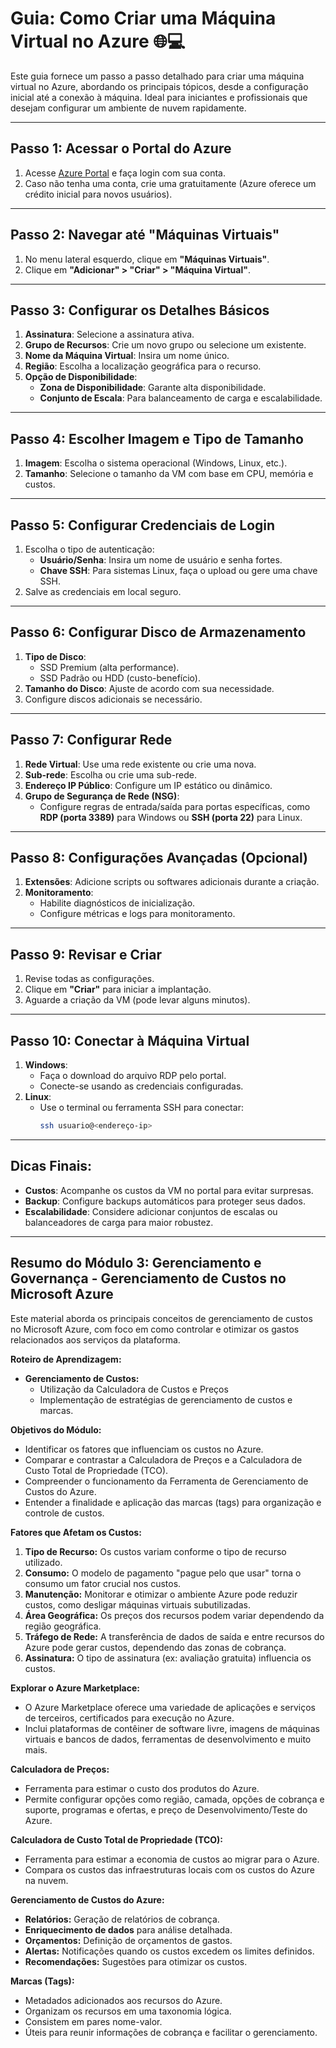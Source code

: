 # Guia: Como Criar uma Máquina Virtual no Azure 🌐💻

Este guia fornece um passo a passo detalhado para criar uma máquina virtual no Azure, abordando os principais tópicos, desde a configuração inicial até a conexão à máquina. Ideal para iniciantes e profissionais que desejam configurar um ambiente de nuvem rapidamente.

---

## Passo 1: **Acessar o Portal do Azure**
1. Acesse [Azure Portal](https://portal.azure.com) e faça login com sua conta.
2. Caso não tenha uma conta, crie uma gratuitamente (Azure oferece um crédito inicial para novos usuários).

---

## Passo 2: **Navegar até "Máquinas Virtuais"**
1. No menu lateral esquerdo, clique em **"Máquinas Virtuais"**.
2. Clique em **"Adicionar" > "Criar" > "Máquina Virtual"**.

---

## Passo 3: **Configurar os Detalhes Básicos**
1. **Assinatura**: Selecione a assinatura ativa.
2. **Grupo de Recursos**: Crie um novo grupo ou selecione um existente.
3. **Nome da Máquina Virtual**: Insira um nome único.
4. **Região**: Escolha a localização geográfica para o recurso.
5. **Opção de Disponibilidade**:
   - **Zona de Disponibilidade**: Garante alta disponibilidade.
   - **Conjunto de Escala**: Para balanceamento de carga e escalabilidade.

---

## Passo 4: **Escolher Imagem e Tipo de Tamanho**
1. **Imagem**: Escolha o sistema operacional (Windows, Linux, etc.).
2. **Tamanho**: Selecione o tamanho da VM com base em CPU, memória e custos.

---

## Passo 5: **Configurar Credenciais de Login**
1. Escolha o tipo de autenticação:
   - **Usuário/Senha**: Insira um nome de usuário e senha fortes.
   - **Chave SSH**: Para sistemas Linux, faça o upload ou gere uma chave SSH.
2. Salve as credenciais em local seguro.

---

## Passo 6: **Configurar Disco de Armazenamento**
1. **Tipo de Disco**:
   - SSD Premium (alta performance).
   - SSD Padrão ou HDD (custo-benefício).
2. **Tamanho do Disco**: Ajuste de acordo com sua necessidade.
3. Configure discos adicionais se necessário.

---

## Passo 7: **Configurar Rede**
1. **Rede Virtual**: Use uma rede existente ou crie uma nova.
2. **Sub-rede**: Escolha ou crie uma sub-rede.
3. **Endereço IP Público**: Configure um IP estático ou dinâmico.
4. **Grupo de Segurança de Rede (NSG)**:
   - Configure regras de entrada/saída para portas específicas, como **RDP (porta 3389)** para Windows ou **SSH (porta 22)** para Linux.

---

## Passo 8: **Configurações Avançadas (Opcional)**
1. **Extensões**: Adicione scripts ou softwares adicionais durante a criação.
2. **Monitoramento**:
   - Habilite diagnósticos de inicialização.
   - Configure métricas e logs para monitoramento.

---

## Passo 9: **Revisar e Criar**
1. Revise todas as configurações.
2. Clique em **"Criar"** para iniciar a implantação.
3. Aguarde a criação da VM (pode levar alguns minutos).

---

## Passo 10: **Conectar à Máquina Virtual**
1. **Windows**:
   - Faça o download do arquivo RDP pelo portal.
   - Conecte-se usando as credenciais configuradas.
2. **Linux**:
   - Use o terminal ou ferramenta SSH para conectar:
     ```bash
     ssh usuario@<endereço-ip>
     ```

---

## Dicas Finais:
- **Custos**: Acompanhe os custos da VM no portal para evitar surpresas.
- **Backup**: Configure backups automáticos para proteger seus dados.
- **Escalabilidade**: Considere adicionar conjuntos de escalas ou balanceadores de carga para maior robustez.

---

## Resumo do Módulo 3: Gerenciamento e Governança - Gerenciamento de Custos no Microsoft Azure

Este material aborda os principais conceitos de gerenciamento de custos no Microsoft Azure, com foco em como controlar e otimizar os gastos relacionados aos serviços da plataforma.

**Roteiro de Aprendizagem:**

*   **Gerenciamento de Custos:**
    *   Utilização da Calculadora de Custos e Preços
    *   Implementação de estratégias de gerenciamento de custos e marcas.

**Objetivos do Módulo:**

*   Identificar os fatores que influenciam os custos no Azure.
*   Comparar e contrastar a Calculadora de Preços e a Calculadora de Custo Total de Propriedade (TCO).
*   Compreender o funcionamento da Ferramenta de Gerenciamento de Custos do Azure.
*   Entender a finalidade e aplicação das marcas (tags) para organização e controle de custos.

**Fatores que Afetam os Custos:**

1.  **Tipo de Recurso:** Os custos variam conforme o tipo de recurso utilizado.
2.  **Consumo:** O modelo de pagamento "pague pelo que usar" torna o consumo um fator crucial nos custos.
3.  **Manutenção:** Monitorar e otimizar o ambiente Azure pode reduzir custos, como desligar máquinas virtuais subutilizadas.
4.  **Área Geográfica:** Os preços dos recursos podem variar dependendo da região geográfica.
5.  **Tráfego de Rede:** A transferência de dados de saída e entre recursos do Azure pode gerar custos, dependendo das zonas de cobrança.
6.  **Assinatura:** O tipo de assinatura (ex: avaliação gratuita) influencia os custos.

**Explorar o Azure Marketplace:**

*   O Azure Marketplace oferece uma variedade de aplicações e serviços de terceiros, certificados para execução no Azure.
*   Inclui plataformas de contêiner de software livre, imagens de máquinas virtuais e bancos de dados, ferramentas de desenvolvimento e muito mais.

**Calculadora de Preços:**

*   Ferramenta para estimar o custo dos produtos do Azure.
*   Permite configurar opções como região, camada, opções de cobrança e suporte, programas e ofertas, e preço de Desenvolvimento/Teste do Azure.

**Calculadora de Custo Total de Propriedade (TCO):**

*   Ferramenta para estimar a economia de custos ao migrar para o Azure.
*   Compara os custos das infraestruturas locais com os custos do Azure na nuvem.

**Gerenciamento de Custos do Azure:**

*   **Relatórios:** Geração de relatórios de cobrança.
*   **Enriquecimento de dados** para análise detalhada.
*   **Orçamentos:** Definição de orçamentos de gastos.
*   **Alertas:** Notificações quando os custos excedem os limites definidos.
*   **Recomendações:** Sugestões para otimizar os custos.

**Marcas (Tags):**

*   Metadados adicionados aos recursos do Azure.
*   Organizam os recursos em uma taxonomia lógica.
*   Consistem em pares nome-valor.
*   Úteis para reunir informações de cobrança e facilitar o gerenciamento.

